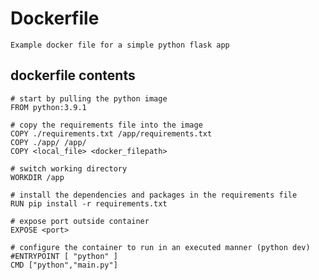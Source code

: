 # Dockerfile

    Example docker file for a simple python flask app
    
## dockerfile contents

    # start by pulling the python image
    FROM python:3.9.1

    # copy the requirements file into the image
    COPY ./requirements.txt /app/requirements.txt
    COPY ./app/ /app/
    COPY <local_file> <docker_filepath>

    # switch working directory
    WORKDIR /app

    # install the dependencies and packages in the requirements file
    RUN pip install -r requirements.txt

    # expose port outside container
    EXPOSE <port>

    # configure the container to run in an executed manner (python dev)
    #ENTRYPOINT [ "python" ]
    CMD ["python","main.py"]